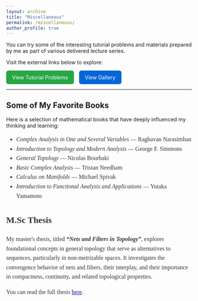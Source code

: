```yaml
---
layout: archive
title: "Miscellaneous"
permalink: /miscellaneous/
author_profile: true
---
```


You can try some of the interesting tutorial problems and materials prepared by me as part of various delivered lecture series.

<p>
  Visit the external links below to explore:
</p>

<a href="https://sites.google.com/iiitd.ac.in/ujjal-timshina/tutorial-problems-delivered-lecture-series" target="_blank" style="display: inline-block; background-color: #28a745; color: white; padding: 10px 16px; border-radius: 6px; text-decoration: none; margin-right: 10px;">
  View Tutorial Problems
</a>

<a href="https://sites.google.com/iiitd.ac.in/ujjal-timshina/gallary" target="_blank" style="display: inline-block; background-color: #0366d6; color: white; padding: 10px 16px; border-radius: 6px; text-decoration: none;">
  View Gallery
</a>

<hr>

## Some of My Favorite Books

Here is a selection of mathematical books that have deeply influenced my thinking and learning:

<div style="font-family: Georgia, serif; font-size: 16px; line-height: 1.6; color: #333;">
  <ul>
    <li><em>Complex Analysis in One and Several Variables</em> — Raghavan Narasimhan</li>
    <li><em>Introduction to Topology and Modern Analysis</em> — George F. Simmons</li>
    <li><em>General Topology</em> — Nicolas Bourbaki</li>
    <li><em>Basic Complex Analysis</em> — Tristan Needham</li>
    <li><em>Calculus on Manifolds</em> — Michael Spivak</li>
    <li><em>Introduction to Functional Analysis and Applications</em> — Yutaka Yamamoto</li>
  </ul>
  
## M.Sc Thesis

<div style="font-family: Georgia, serif; font-size: 16px; line-height: 1.6; color: #333;">
  My master's thesis, titled <strong><em>“Nets and Filters in Topology”</em></strong>, explores foundational concepts in general topology that serve as alternatives to sequences, particularly in non-metrizable spaces. It investigates the convergence behavior of nets and filters, their interplay, and their importance in compactness, continuity, and related topological properties.

  <p>You can read the full thesis <a href="https://drive.google.com/file/d/1Fx9D2_sEWqMLGdXhqC9LoeW3lmda_Ds_/view?usp=drive_link" target="_blank" style="color: #1a0dab;">here</a>.</p>
</div>

</div>
